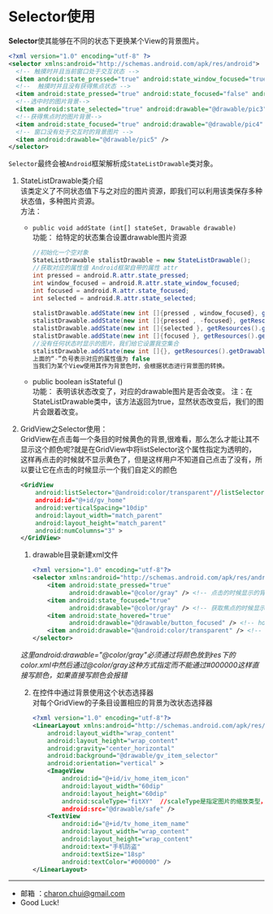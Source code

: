 Selector使用
===

**Selector**使其能够在不同的状态下更换某个View的背景图片。
```xml
<?xml version="1.0" encoding="utf-8" ?>     
<selector xmlns:android="http://schemas.android.com/apk/res/android">   
  <!-- 触摸时并且当前窗口处于交互状态 -->    
  <item android:state_pressed="true" android:state_window_focused="true" android:drawable= "@drawable/pic1" />  
  <!--  触摸时并且没有获得焦点状态 -->    
  <item android:state_pressed="true" android:state_focused="false" android:drawable="@drawable/pic2" />    
  <!--选中时的图片背景-->    
  <item android:state_selected="true" android:drawable="@drawable/pic3" />     
  <!--获得焦点时的图片背景-->    
  <item android:state_focused="true" android:drawable="@drawable/pic4" />    
  <!-- 窗口没有处于交互时的背景图片 -->    
  <item android:drawable="@drawable/pic5" />   
</selector>
```
`Selector`最终会被`Android`框架解析成`StateListDrawable`类对象。

1. StateListDrawable类介绍    
    该类定义了不同状态值下与之对应的图片资源，即我们可以利用该类保存多种状态值，多种图片资源。     
	方法：
    - `public void addState (int[] stateSet, Drawable drawable)`    
        功能： 给特定的状态集合设置drawable图片资源
    	```java
		//初始化一个空对象  
		StateListDrawable stalistDrawable = new StateListDrawable();  
		//获取对应的属性值 Android框架自带的属性 attr  
		int pressed = android.R.attr.state_pressed;  
		int window_focused = android.R.attr.state_window_focused;  
		int focused = android.R.attr.state_focused;  
		int selected = android.R.attr.state_selected;  
		  
		stalistDrawable.addState(new int []{pressed , window_focused}, getResources().getDrawable(R.drawable.pic1));  
		stalistDrawable.addState(new int []{pressed , -focused}, getResources().getDrawable(R.drawable.pic2);  
		stalistDrawable.addState(new int []{selected }, getResources().getDrawable(R.drawable.pic3);  
		stalistDrawable.addState(new int []{focused }, getResources().getDrawable(R.drawable.pic4);  
		//没有任何状态时显示的图片，我们给它设置我空集合  
		stalistDrawable.addState(new int []{}, getResources().getDrawable(R.drawable.pic5);  
		上面的“-”负号表示对应的属性值为 false
		当我们为某个View使用其作为背景色时，会根据状态进行背景图的转换。
    	```
    - public boolean isStateful ()     
        功能： 表明该状态改变了，对应的drawable图片是否会改变。
        注：在StateListDrawable类中，该方法返回为true，显然状态改变后，我们的图片会跟着改变。

2. GridView之Selector使用：  
    GridView在点击每一个条目的时候黄色的背景,很难看，那么怎么才能让其不显示这个颜色呢?就是在GridView中将listSelector这个属性指定为透明的，
	这样再点击的时候就不显示黄色了，但是这样用户不知道自己点击了没有，所以要让它在点击的时候显示一个我们自定义的颜色     
    ```xml
    <GridView
        android:listSelector="@android:color/transparent"//listSelector用于标示当前的条目被选择的时候的状态
        android:id="@+id/gv_home"
        android:verticalSpacing="10dip"
        android:layout_width="match_parent"
        android:layout_height="match_parent"
        android:numColumns="3" >
    </GridView>
    ``` 
    1. drawable目录新建xml文件
    	```xml
    	<?xml version="1.0" encoding="utf-8"?>
    	<selector xmlns:android="http://schemas.android.com/apk/res/android">
    		<item android:state_pressed="true"
    			  android:drawable="@color/gray" /> <!-- 点击的时候显示的背景 -->
    		<item android:state_focused="true"
    			  android:drawable="@color/gray" /> <!-- 获取焦点的时候显示的背景 -->
    		<item android:state_hovered="true"
    			  android:drawable="@drawable/button_focused" /> <!-- hovered -->
    		<item android:drawable="@android:color/transparent" /> <!-- 平常状态显示的颜色 -->
    	</selector>
    	```	
    *这里android:drawable="@color/gray"必须通过将颜色放到res下的color.xml中然后通过@color/gray这种方式指定而不能通过#000000这样直接写颜色，如果直接写颜色会报错*
    
    2. 在控件中通过背景使用这个状态选择器 		
        对每个GridView的子条目设置相应的背景为改状态选择器
        ```xml
    	<?xml version="1.0" encoding="utf-8"?>
    	<LinearLayout xmlns:android="http://schemas.android.com/apk/res/android"
    		android:layout_width="wrap_content"
    		android:layout_height="wrap_content"
    		android:gravity="center_horizontal"
    		android:background="@drawable/gv_item_selector"
    		android:orientation="vertical" >
    		<ImageView
    			android:id="@+id/iv_home_item_icon"
    			android:layout_width="60dip"
    			android:layout_height="60dip"
    			android:scaleType="fitXY"  //scaleType是指定图片的缩放类型， fitXY就是填充x和y轴
    			android:src="@drawable/safe" />
    		<TextView
    			android:id="@+id/tv_home_item_name"
    			android:layout_width="wrap_content"
    			android:layout_height="wrap_content"
    			android:text="手机防盗"
    			android:textSize="18sp"
    			android:textColor="#000000" />
    	</LinearLayout>
        ```
        
---

- 邮箱 ：charon.chui@gmail.com  
- Good Luck! 
